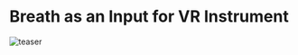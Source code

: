 # Breath as an Input for VR Instrument

![teaser](https://user-images.githubusercontent.com/32469005/101973113-2942b600-3bfb-11eb-939c-c4910097acea.png)
